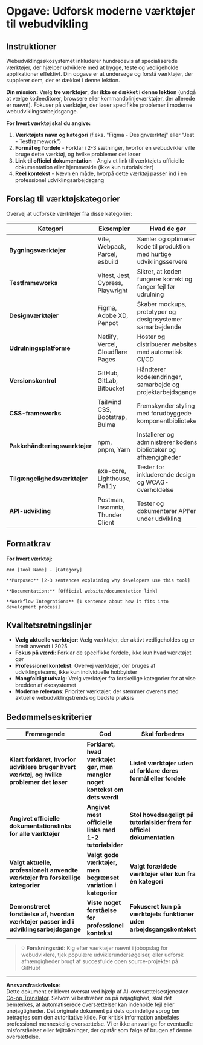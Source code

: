 <!--
CO_OP_TRANSLATOR_METADATA:
{
  "original_hash": "17b8ec8e85d99e27dcb3f73842e583be",
  "translation_date": "2025-10-23T21:56:55+00:00",
  "source_file": "1-getting-started-lessons/1-intro-to-programming-languages/assignment.md",
  "language_code": "da"
}
-->
# Opgave: Udforsk moderne værktøjer til webudvikling

## Instruktioner

Webudviklingsøkosystemet inkluderer hundredevis af specialiserede værktøjer, der hjælper udviklere med at bygge, teste og vedligeholde applikationer effektivt. Din opgave er at undersøge og forstå værktøjer, der supplerer dem, der er dækket i denne lektion.

**Din mission:** Vælg **tre værktøjer**, der **ikke er dækket i denne lektion** (undgå at vælge kodeeditorer, browsere eller kommandolinjeværktøjer, der allerede er nævnt). Fokuser på værktøjer, der løser specifikke problemer i moderne webudviklingsarbejdsgange.

**For hvert værktøj skal du angive:**

1. **Værktøjets navn og kategori** (f.eks. "Figma - Designværktøj" eller "Jest - Testframework")
2. **Formål og fordele** - Forklar i 2-3 sætninger, hvorfor en webudvikler ville bruge dette værktøj, og hvilke problemer det løser
3. **Link til officiel dokumentation** - Angiv et link til værktøjets officielle dokumentation eller hjemmeside (ikke kun tutorialsider)
4. **Reel kontekst** - Nævn én måde, hvorpå dette værktøj passer ind i en professionel udviklingsarbejdsgang

## Forslag til værktøjskategorier

Overvej at udforske værktøjer fra disse kategorier:

| Kategori | Eksempler | Hvad de gør |
|----------|-----------|-------------|
| **Bygningsværktøjer** | Vite, Webpack, Parcel, esbuild | Samler og optimerer kode til produktion med hurtige udviklingsservere |
| **Testframeworks** | Vitest, Jest, Cypress, Playwright | Sikrer, at koden fungerer korrekt og fanger fejl før udrulning |
| **Designværktøjer** | Figma, Adobe XD, Penpot | Skaber mockups, prototyper og designsystemer samarbejdende |
| **Udrulningsplatforme** | Netlify, Vercel, Cloudflare Pages | Hoster og distribuerer websites med automatisk CI/CD |
| **Versionskontrol** | GitHub, GitLab, Bitbucket | Håndterer kodeændringer, samarbejde og projektarbejdsgange |
| **CSS-frameworks** | Tailwind CSS, Bootstrap, Bulma | Fremskynder styling med forudbyggede komponentbiblioteker |
| **Pakkehåndteringsværktøjer** | npm, pnpm, Yarn | Installerer og administrerer kodens biblioteker og afhængigheder |
| **Tilgængelighedsværktøjer** | axe-core, Lighthouse, Pa11y | Tester for inkluderende design og WCAG-overholdelse |
| **API-udvikling** | Postman, Insomnia, Thunder Client | Tester og dokumenterer API'er under udvikling |

## Formatkrav

**For hvert værktøj:**
```
### [Tool Name] - [Category]

**Purpose:** [2-3 sentences explaining why developers use this tool]

**Documentation:** [Official website/documentation link]

**Workflow Integration:** [1 sentence about how it fits into development process]
```

## Kvalitetsretningslinjer

- **Vælg aktuelle værktøjer**: Vælg værktøjer, der aktivt vedligeholdes og er bredt anvendt i 2025
- **Fokus på værdi**: Forklar de specifikke fordele, ikke kun hvad værktøjet gør
- **Professionel kontekst**: Overvej værktøjer, der bruges af udviklingsteams, ikke kun individuelle hobbyister
- **Mangfoldigt udvalg**: Vælg værktøjer fra forskellige kategorier for at vise bredden af økosystemet
- **Moderne relevans**: Prioriter værktøjer, der stemmer overens med aktuelle webudviklingstrends og bedste praksis

## Bedømmelseskriterier

| Fremragende | God | Skal forbedres |
|-------------|-----|----------------|
| **Klart forklaret, hvorfor udviklere bruger hvert værktøj, og hvilke problemer det løser** | **Forklaret, hvad værktøjet gør, men mangler noget kontekst om dets værdi** | **Listet værktøjer uden at forklare deres formål eller fordele** |
| **Angivet officielle dokumentationslinks for alle værktøjer** | **Angivet mest officielle links med 1-2 tutorialsider** | **Stol hovedsageligt på tutorialsider frem for officiel dokumentation** |
| **Valgt aktuelle, professionelt anvendte værktøjer fra forskellige kategorier** | **Valgt gode værktøjer, men begrænset variation i kategorier** | **Valgt forældede værktøjer eller kun fra én kategori** |
| **Demonstreret forståelse af, hvordan værktøjer passer ind i udviklingsarbejdsgange** | **Viste noget forståelse for professionel kontekst** | **Fokuseret kun på værktøjets funktioner uden arbejdsgangskontekst** |

> 💡 **Forskningsråd**: Kig efter værktøjer nævnt i jobopslag for webudviklere, tjek populære udviklerundersøgelser, eller udforsk afhængigheder brugt af succesfulde open source-projekter på GitHub!

---

**Ansvarsfraskrivelse**:  
Dette dokument er blevet oversat ved hjælp af AI-oversættelsestjenesten [Co-op Translator](https://github.com/Azure/co-op-translator). Selvom vi bestræber os på nøjagtighed, skal det bemærkes, at automatiserede oversættelser kan indeholde fejl eller unøjagtigheder. Det originale dokument på dets oprindelige sprog bør betragtes som den autoritative kilde. For kritisk information anbefales professionel menneskelig oversættelse. Vi er ikke ansvarlige for eventuelle misforståelser eller fejltolkninger, der opstår som følge af brugen af denne oversættelse.